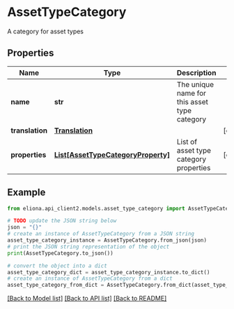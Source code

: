 # AssetTypeCategory

A category for asset types

## Properties

Name | Type | Description | Notes
------------ | ------------- | ------------- | -------------
**name** | **str** | The unique name for this asset type category | 
**translation** | [**Translation**](Translation.md) |  | [optional] 
**properties** | [**List[AssetTypeCategoryProperty]**](AssetTypeCategoryProperty.md) | List of asset type category properties | [optional] 

## Example

```python
from eliona.api_client2.models.asset_type_category import AssetTypeCategory

# TODO update the JSON string below
json = "{}"
# create an instance of AssetTypeCategory from a JSON string
asset_type_category_instance = AssetTypeCategory.from_json(json)
# print the JSON string representation of the object
print(AssetTypeCategory.to_json())

# convert the object into a dict
asset_type_category_dict = asset_type_category_instance.to_dict()
# create an instance of AssetTypeCategory from a dict
asset_type_category_from_dict = AssetTypeCategory.from_dict(asset_type_category_dict)
```
[[Back to Model list]](../README.md#documentation-for-models) [[Back to API list]](../README.md#documentation-for-api-endpoints) [[Back to README]](../README.md)



